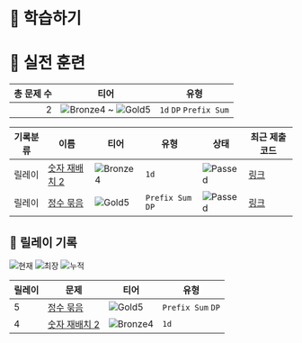 # 📖 학습하기

# 🥇 실전 훈련
|총 문제 수|티어|유형|
|---:|---|---|
|2|![Bronze4][b4] ~ ![Gold5][g5]|`1d` `DP` `Prefix Sum`|

|기록분류|이름|티어|유형|상태|최근 제출 코드|
|---|---|---|---|---|---|
|릴레이|[숫자 재배치 2](https://www.codetree.ai/training-field/search/problems/number-rearrangement-2)|![Bronze4][b4]|`1d`|![Passed][passed]|[링크](https://github.com/beomjunlim/codetree-TILs/blob/main/240907/%EC%88%AB%EC%9E%90%20%EC%9E%AC%EB%B0%B0%EC%B9%98%202/number-rearrangement-2.cpp)|
|릴레이|[정수 묶음](https://www.codetree.ai/training-field/search/problems/bunch-of-integers)|![Gold5][g5]|`Prefix Sum` `DP`|![Passed][passed]|[링크](https://github.com/beomjunlim/codetree-TILs/blob/main/240907/%EC%A0%95%EC%88%98%20%EB%AC%B6%EC%9D%8C/bunch-of-integers.cpp)|


## 🏃 릴레이 기록
![현재](https://img.shields.io/badge/현재_릴레이-5-%235cb85c.svg?for-the-badge)
![최장](https://img.shields.io/badge/최장_릴레이-5-%23E34F26.svg?for-the-badge)
![누적](https://img.shields.io/badge/누적_릴레이-5-%2300599C.svg?for-the-badge)

|릴레이|문제|티어|유형|
|---|---|---|---|
|5|[정수 묶음](https://www.codetree.ai/training-field/search/problems/bunch-of-integers)|![Gold5][g5]|`Prefix Sum` `DP`|
|4|[숫자 재배치 2](https://www.codetree.ai/training-field/search/problems/number-rearrangement-2)|![Bronze4][b4]|`1d`|










[b5]: https://img.shields.io/badge/Bronze_5-%235D3E31.svg
[b4]: https://img.shields.io/badge/Bronze_4-%235D3E31.svg
[b3]: https://img.shields.io/badge/Bronze_3-%235D3E31.svg
[b2]: https://img.shields.io/badge/Bronze_2-%235D3E31.svg
[b1]: https://img.shields.io/badge/Bronze_1-%235D3E31.svg
[s5]: https://img.shields.io/badge/Silver_5-%23394960.svg
[s4]: https://img.shields.io/badge/Silver_4-%23394960.svg
[s3]: https://img.shields.io/badge/Silver_3-%23394960.svg
[s2]: https://img.shields.io/badge/Silver_2-%23394960.svg
[s1]: https://img.shields.io/badge/Silver_1-%23394960.svg
[g5]: https://img.shields.io/badge/Gold_5-%23FFC433.svg
[g4]: https://img.shields.io/badge/Gold_4-%23FFC433.svg
[g3]: https://img.shields.io/badge/Gold_3-%23FFC433.svg
[g2]: https://img.shields.io/badge/Gold_2-%23FFC433.svg
[g1]: https://img.shields.io/badge/Gold_1-%23FFC433.svg
[p5]: https://img.shields.io/badge/Platinum_5-%2376DDD8.svg
[p4]: https://img.shields.io/badge/Platinum_4-%2376DDD8.svg
[p3]: https://img.shields.io/badge/Platinum_3-%2376DDD8.svg
[p2]: https://img.shields.io/badge/Platinum_2-%2376DDD8.svg
[p1]: https://img.shields.io/badge/Platinum_1-%2376DDD8.svg
[passed]: https://img.shields.io/badge/Passed-%23009D27.svg
[failed]: https://img.shields.io/badge/Failed-%23D24D57.svg
[easy]: https://img.shields.io/badge/쉬움-%235cb85c.svg?for-the-badge
[medium]: https://img.shields.io/badge/보통-%23FFC433.svg?for-the-badge
[hard]: https://img.shields.io/badge/어려움-%23D24D57.svg?for-the-badge